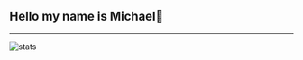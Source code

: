 ## Hello my name is Michael👋
---
![stats](https://github-readme-stats.vercel.app/api?username=the-yastreb&show_icons=true&hide=contribs,issues&theme=github_dark)
